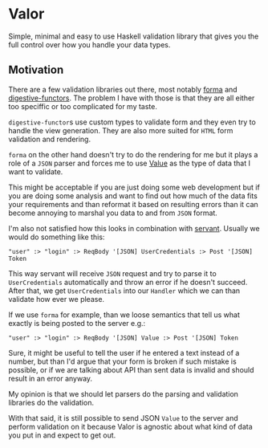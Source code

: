 # Valor

Simple, minimal and easy to use Haskell validation library that gives you the
full control over how you handle your data types.

## Motivation

There are a few validation libraries out there, most notably [forma][1]
and [digestive-functors][3]. The problem I have with those is that they are all
either too speciffic or too complicated for my taste.

`digestive-functor`s use custom types to validate form and they even try to
handle the view generation. They are also more suited for `HTML` form validation
and rendering.

`forma` on the other hand doesn't try to do the rendering for me but it plays a
role of a `JSON` parser and forces me to use [Value][3] as the type of data that
I want to validate.

This might be acceptable if you are just doing some web development but if you
are doing some analysis and want to find out how much of the data fits your
requirements and than reformat it based on resulting errors than it can become
annoying to marshal you data to and from `JSON` format.

I'm also not satisfied how this looks in combination with [servant][2]. Usually
we would do something like this:

```
"user" :> "login" :> ReqBody '[JSON] UserCredentials :> Post '[JSON] Token
```

This way servant will receive `JSON` request and try to parse it to
`UserCredentials` automatically and throw an error if he doesn't succeed. After
that, we get `UserCredentials` into our `Handler` which we can than validate how
ever we please.

If we use `forma` for example, than we loose semantics that tell us what exactly
is being posted to the server e.g.:

```
"user" :> "login" :> ReqBody '[JSON] Value :> Post '[JSON] Token
```

Sure, it might be useful to tell the user if he entered a text instead of a
number, but than I'd argue that your form is broken if such mistake is possible,
or if we are talking about API than sent data is invalid and should result in
an error anyway.

My opinion is that we should let parsers do the parsing and validation libraries
do the validation.

With that said, it is still possible to send JSON `Value` to the server and
perform validation on it because Valor is agnostic about what kind of data you
put in and expect to get out.

[1]: https://hackage.haskell.org/package/forma
[2]: https://hackage.haskell.org/package/servant
[3]: https://hackage.haskell.org/package/digestive-functors
[4]: https://hackage.haskell.org/package/aeson-1.4.0.0/docs/Data-Aeson.html#t:Value
